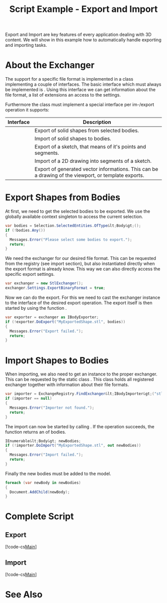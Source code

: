 ﻿---
uid: 84820e79-6eee-4be0-88a7-9ee920b99815
title: Script Example - Export and Import
---
Export and Import are key features of every application dealing with 3D content. We will show in this example how to automatically handle exporting and importing tasks.

# About the Exchanger
The support for a specific file format is implemented in a class implementing a couple of interfaces. The basic interface which must always be implemented is [](Macad.Core.Exchange.IExchanger). Using this interface we can get information about the file format, a list of extensions an access to the settings.

Furthermore the class must implement a special interface per im-/export operation it supports:

Interface | Description
----------|------------
[](IBodyExporter) | Export of solid shapes from selected bodies.
[](IBodyImporter) | Import of solid shapes to bodies.
[](ISketchExporter) | Export of a sketch, that means of it's points and segments.
[](ISketchImporter) | Import of a 2D drawing into segments of a sketch.
[](IVectorExporter) | Export of generated vector informations. This can be a drawing of the viewport, or template exports.

# Export Shapes from Bodies
At first, we need to get the selected bodies to be exported. We use the globally available context singleton to access the current selection.

```cs
var bodies = Selection.SelectedEntities.OfType&lt;Body&gt;();
if (!bodies.Any())
{
  Messages.Error("Please select some bodies to export.");
  return;
}
```

We need the exchanger for our desired file format. This can be requested from the registry (see import section), but also instantiated directly when the export format is already know. This way we can also directly access the specific export settings.

```cs
var exchanger = new StlExchanger();
exchanger.Settings.ExportBinaryFormat = true;
```

Now we can do the export. For this we need to cast the exchanger instance to the interface of the desired export operation. The export itself is then started by using the function [](Macad.Core.Exchange.IBodyExporter.DoExport).

```cs
var exporter = exchanger as IBodyExporter;
if (!exporter.DoExport("MyExportedShape.stl", bodies))
{
  Messages.Error("Export failed.");
  return;
}
```

# Import Shapes to Bodies
When importing, we also need to get an instance to the proper exchanger. This can be requested by the static class [](Macad.Core.Exchange.ExchangeRegistry). This class holds all registered exchanger together with information about their file formats.

```cs
var importer = ExchangeRegistry.FindExchanger&lt;IBodyImporter&gt;("stl");
if (importer == null)
{
  Messages.Error("Importer not found.");
  return;
}
```
The import can now be started by calling [](Macad.Core.Exchange.IBodyImporter.DoImport). If the operation succeeds, the function returns an [](System.Collections.Generic.IEnumerable) of bodies.

```cs
IEnumerable&lt;Body&gt; newBodies;
if (!importer.DoImport("MyExportedShape.stl", out newBodies))
{
  Messages.Error("Import failed.");
  return;
}
```

Finally the new bodies must be added to the model.

```cs
foreach (var newBody in newBodies)
{
  Document.AddChild(newBody);
}
```

# Complete Script
## Export
[!code-cs[Main](Samples/Export.csx)]

## Import
[!code-cs[Main](Samples/Import.csx)]

# See Also
[](xref:dbef1051-1ced-4b54-89a5-64c02de1722d)
